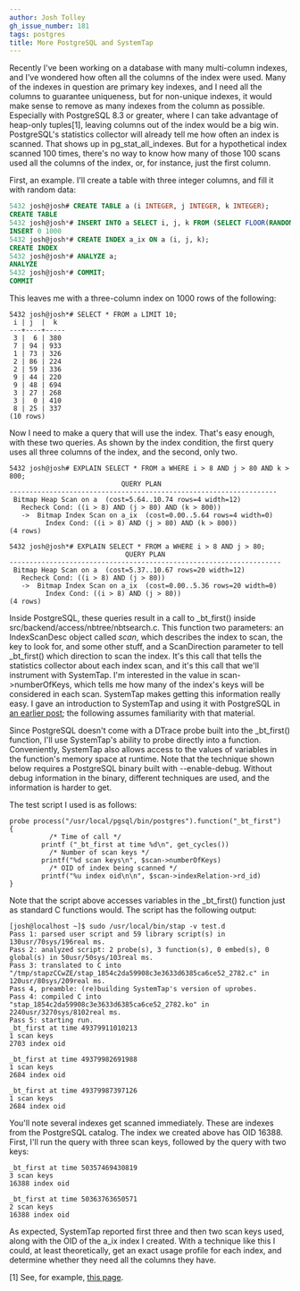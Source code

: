 ```yaml
---
author: Josh Tolley
gh_issue_number: 181
tags: postgres
title: More PostgreSQL and SystemTap
---
```


Recently I've been working on a database with many multi-column indexes, and I've wondered how often all the columns of the index were used. Many of the indexes in question are primary key indexes, and I need all the columns to guarantee uniqueness, but for non-unique indexes, it would make sense to remove as many indexes from the column as possible. Especially with PostgreSQL 8.3 or greater, where I can take advantage of heap-only tuples[1], leaving columns out of the index would be a big win. PostgreSQL's statistics collector will already tell me how often an index is scanned. That shows up in pg_stat_all_indexes. But for a hypothetical index scanned 100 times, there's no way to know how many of those 100 scans used all the columns of the index, or, for instance, just the first column.

First, an example. I'll create a table with three integer columns, and fill it with random data:

```sql
5432 josh@josh# CREATE TABLE a (i INTEGER, j INTEGER, k INTEGER);
CREATE TABLE
5432 josh@josh*# INSERT INTO a SELECT i, j, k FROM (SELECT FLOOR(RANDOM() * 10) AS i, FLOOR(RANDOM() * 100) AS j, FLOOR(RANDOM() * 1000) AS k, GENERATE_SERIES(1, 1000)) f;
INSERT 0 1000
5432 josh@josh*# CREATE INDEX a_ix ON a (i, j, k);
CREATE INDEX
5432 josh@josh*# ANALYZE a;
ANALYZE
5432 josh@josh*# COMMIT;
COMMIT
```

This leaves me with a three-column index on 1000 rows of the following:

```nohighlight
5432 josh@josh*# SELECT * FROM a LIMIT 10;
 i | j  |  k  
---+----+-----
 3 |  6 | 380
 7 | 94 | 933
 1 | 73 | 326
 2 | 86 | 224
 2 | 59 | 336
 9 | 44 | 220
 9 | 48 | 694
 3 | 27 | 268
 3 |  0 | 410
 8 | 25 | 337
(10 rows)
```

Now I need to make a query that will use the index. That's easy enough, with these two queries. As shown by the index condition, the first query uses all three columns of the index, and the second, only two.

```nohighlight
5432 josh@josh# EXPLAIN SELECT * FROM a WHERE i > 8 AND j > 80 AND k > 800;
                            QUERY PLAN                             
-------------------------------------------------------------------
 Bitmap Heap Scan on a  (cost=5.64..10.74 rows=4 width=12)
   Recheck Cond: ((i > 8) AND (j > 80) AND (k > 800))
   ->  Bitmap Index Scan on a_ix  (cost=0.00..5.64 rows=4 width=0)
         Index Cond: ((i > 8) AND (j > 80) AND (k > 800))
(4 rows)

5432 josh@josh*# EXPLAIN SELECT * FROM a WHERE i > 8 AND j > 80;
                             QUERY PLAN                             
--------------------------------------------------------------------
 Bitmap Heap Scan on a  (cost=5.37..10.67 rows=20 width=12)
   Recheck Cond: ((i > 8) AND (j > 80))
   ->  Bitmap Index Scan on a_ix  (cost=0.00..5.36 rows=20 width=0)
         Index Cond: ((i > 8) AND (j > 80))
(4 rows)
```

Inside PostgreSQL, these queries result in a call to _bt_first() inside src/backend/access/nbtree/nbtsearch.c. This function two parameters: an IndexScanDesc object called *scan*, which describes the index to scan, the key to look for, and some other stuff, and a ScanDirection parameter to tell _bt_first() which direction to scan the index. It's this call that tells the statistics collector about each index scan, and it's this call that we'll instrument with SystemTap. I'm interested in the value in scan->numberOfKeys, which tells me how many of the index's keys will be considered in each scan. SystemTap makes getting this information really easy. I gave an introduction to SystemTap and using it with PostgreSQL in [an earlier post](http://blog.endpoint.com/2009/05/postgresql-with-systemtap.html); the following assumes familiarity with that material.

Since PostgreSQL doesn't come with a DTrace probe built into the _bt_first() function, I'll use SystemTap's ability to probe directly into a function. Conveniently, SystemTap also allows access to the values of variables in the function's memory space at runtime. Note that the technique shown below requires a PostgreSQL binary built with --enable-debug. Without debug information in the binary, different techniques are used, and the information is harder to get.

The test script I used is as follows:

```nohighlight
probe process("/usr/local/pgsql/bin/postgres").function("_bt_first")
{
          /* Time of call */
        printf ("_bt_first at time %d\n", get_cycles())
          /* Number of scan keys */
        printf("%d scan keys\n", $scan->numberOfKeys)
          /* OID of index being scanned */
        printf("%u index oid\n\n", $scan->indexRelation->rd_id)
}
```

Note that the script above accesses variables in the _bt_first() function just as standard C functions would. The script has the following output:

```nohighlight
[josh@localhost ~]$ sudo /usr/local/bin/stap -v test.d
Pass 1: parsed user script and 59 library script(s) in 130usr/70sys/196real ms.
Pass 2: analyzed script: 2 probe(s), 3 function(s), 0 embed(s), 0 global(s) in 50usr/50sys/103real ms.
Pass 3: translated to C into "/tmp/stapzCCwZE/stap_1854c2da59908c3e3633d6385ca6ce52_2782.c" in 120usr/80sys/209real ms.
Pass 4, preamble: (re)building SystemTap's version of uprobes.
Pass 4: compiled C into "stap_1854c2da59908c3e3633d6385ca6ce52_2782.ko" in 2240usr/3270sys/8102real ms.
Pass 5: starting run.
_bt_first at time 49379911010213
1 scan keys
2703 index oid

_bt_first at time 49379982691988
1 scan keys
2684 index oid

_bt_first at time 49379987397126
1 scan keys
2684 index oid
```

You'll note several indexes get scanned immediately. These are indexes from the PostgreSQL catalog. The index we created above has OID 16388. First, I'll run the query with three scan keys, followed by the query with two keys:

```nohighlight
_bt_first at time 50357469430819
3 scan keys
16388 index oid

_bt_first at time 50363763650571
2 scan keys
16388 index oid
```

As expected, SystemTap reported first three and then two scan keys used, along with the OID of the a_ix index I created. With a technique like this I could, at least theoretically, get an exact usage profile for each index, and determine whether they need all the columns they have.

[1] See, for example, [this page](http://pgsql.tapoueh.org/site/html/misc/hot.html).
